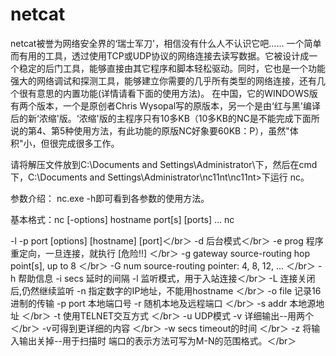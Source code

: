 # netcat
netcat被誉为网络安全界的‘瑞士军刀'，相信没有什么人不认识它吧...... 一个简单而有用的工具，透过使用TCP或UDP协议的网络连接去读写数据。它被设计成一个稳定的后门工具，能够直接由其它程序和脚本轻松驱动。同时，它也是一个功能强大的网络调试和探测工具，能够建立你需要的几乎所有类型的网络连接，还有几个很有意思的内置功能(详情请看下面的使用方法)。 在中国，它的WINDOWS版有两个版本，一个是原创者Chris Wysopal写的原版本，另一个是由‘红与黑'编译后的新‘浓缩'版。‘浓缩'版的主程序只有10多KB（10多KB的NC是不能完成下面所说的第4、第5种使用方法，有此功能的原版NC好象要60KB：P），虽然"体积"小，但很完成很多工作。  


请将解压文件放到C:\Documents and Settings\Administrator\下，然后在cmd下，C:\Documents and Settings\Administrator\nc11nt\nc11nt>下运行
nc。


参数介绍： 
nc.exe -h即可看到各参数的使用方法。 

基本格式：nc [-options] hostname port[s] [ports] ... nc

-l -p port [options] [hostname] [port]＜/br＞
-d 后台模式＜/br＞
-e prog 程序重定向，一旦连接，就执行 [危险!!] ＜/br＞
-g gateway source-routing hop point[s], up to 8 ＜/br＞
-G num source-routing pointer: 4, 8, 12, ... ＜/br＞
-h 帮助信息 -i secs 延时的间隔 -l 监听模式，用于入站连接＜/br＞ 
-L 连接关闭后,仍然继续监听 -n 指定数字的IP地址，不能用hostname ＜/br＞
-o file 记录16进制的传输 -p port 本地端口号 -r 随机本地及远程端口 ＜/br＞
-s addr 本地源地址 ＜/br＞
-t 使用TELNET交互方式 ＜/br＞
-u UDP模式 -v 详细输出--用两个＜/br＞
-v可得到更详细的内容 ＜/br＞
-w secs timeout的时间 ＜/br＞
-z 将输入输出关掉--用于扫描时  端口的表示方法可写为M-N的范围格式。＜/br＞
